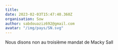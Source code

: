 ```yaml
---
title: 
date: 2023-02-03T15:47:40.360Z
organisation: Sow
author: sabdouaziz692@gmail.com 
avatar: "/img/pays/SN.svg"
---
```


Nous disons non au troisième mandat de Macky Sall